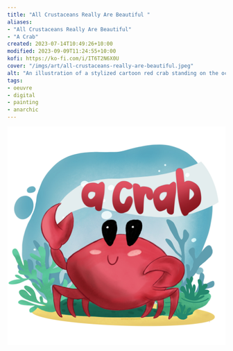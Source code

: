 ```yaml
---
title: "All Crustaceans Really Are Beautiful "
aliases:
- "All Crustaceans Really Are Beautiful"
- "A Crab"
created: 2023-07-14T10:49:26+10:00
modified: 2023-09-09T11:24:55+10:00
kofi: https://ko-fi.com/i/IT6T2N6X0U
cover: "/imgs/art/all-crustaceans-really-are-beautiful.jpeg"
alt: "An illustration of a stylized cartoon red crab standing on the ocean floor with a banner that reads 'a crab'."
tags:
- oeuvre
- digital
- painting
- anarchic
---
```


![all-crustaceans-really-are-beautiful](/imgs/art/all-crustaceans-really-are-beautiful.jpeg)